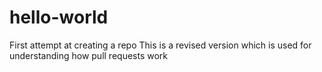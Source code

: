 # hello-world
First attempt at creating a repo
This is a revised version which is used for understanding how pull requests work

